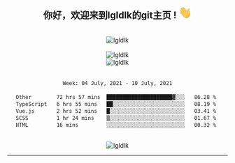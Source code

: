 <div align="center">
<h2> 你好，欢迎来到lgldlk的git主页 ! <img src="https://github.com/lgldlk/lgldlk/blob/main/gifs/Hi.gif" width="30px"></h2>
</div>

<div align="center">
 </br>
 <img src="http://aiitapp.cn:8091/?color=rgba(37,144,118,1)&shadowColor=rgba(12,16,20,1)&fontSize=120&&shadowOffsetX=9&shadowOffsetY=11" height="26px" alt="lgldlk" />
 </br>

   </br>
 <img src="https://github-readme-stats.vercel.app/api?username=lgldlk&show_icons=true&theme=gotham&locale=cn" alt="lgldlk" />
 

</br>

<img  src="http://github-readme-stats.vercel.app/api/top-langs/?username=lgldlk&show_icons=true&theme=gotham&locale=cn&layout=compact" alt="lgldlk"/>  
</br>
</br>

<!--START_SECTION:waka-->
```text
Week: 04 July, 2021 - 10 July, 2021

Other        72 hrs 57 mins  █████████████████████▓░░░   86.28 % 
TypeScript   6 hrs 55 mins   ██░░░░░░░░░░░░░░░░░░░░░░░   08.19 % 
Vue.js       2 hrs 52 mins   █░░░░░░░░░░░░░░░░░░░░░░░░   03.41 % 
SCSS         1 hr 24 mins    ▒░░░░░░░░░░░░░░░░░░░░░░░░   01.67 % 
HTML         16 mins         ░░░░░░░░░░░░░░░░░░░░░░░░░   00.32 % 
```
<!--END_SECTION:waka-->

 </br>
  <img src="https://visitor-badge.glitch.me/badge?page_id=lgldlk" alt="lgldlk" />

---

 

